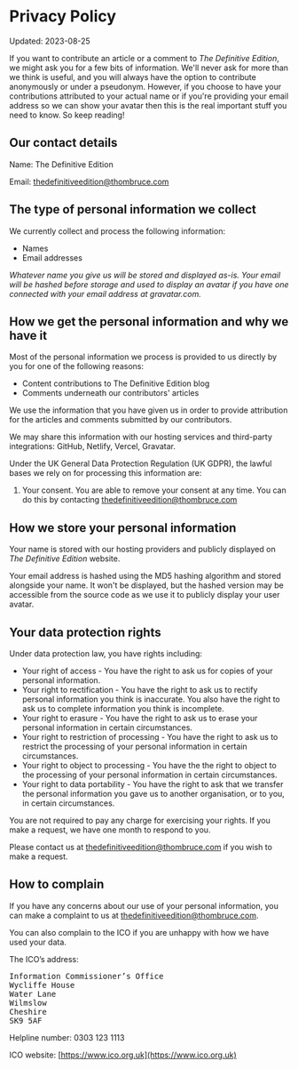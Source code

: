 # Privacy Policy

Updated: 2023-08-25

If you want to contribute an article or a comment to _The Definitive Edition_, we might ask you for a few bits of information. We'll never ask for more than we think is useful, and you will always have the option to contribute anonymously or under a pseudonym. However, if you choose to have your contributions attributed to your actual name or if you're providing your email address so we can show your avatar then this is the real important stuff you need to know. So keep reading!

## Our contact details

Name: The Definitive Edition

Email: [thedefinitiveedition@thombruce.com](mailto:thedefinitiveedition@thombruce.com)

## The type of personal information we collect

We currently collect and process the following information:

- Names
- Email addresses

_Whatever name you give us will be stored and displayed as-is. Your email will be hashed before storage and used to display an avatar if you have one connected with your email address at gravatar.com._

## How we get the personal information and why we have it

Most of the personal information we process is provided to us directly by you for one of the following reasons:

- Content contributions to The Definitive Edition blog
- Comments underneath our contributors' articles

We use the information that you have given us in order to provide attribution for the articles and comments submitted by our contributors.

We may share this information with our hosting services and third-party integrations: GitHub, Netlify, Vercel, Gravatar.

Under the UK General Data Protection Regulation (UK GDPR), the lawful bases we rely on for processing this information are:

1. Your consent. You are able to remove your consent at any time. You can do this by contacting [thedefinitiveedition@thombruce.com](mailto:thedefinitiveedition@thombruce.com)

## How we store your personal information

Your name is stored with our hosting providers and publicly displayed on _The Definitive Edition_ website.

Your email address is hashed using the MD5 hashing algorithm and stored alongside your name. It won't be displayed, but the hashed version may be accessible from the source code as we use it to publicly display your user avatar.

## Your data protection rights

Under data protection law, you have rights including:

- Your right of access - You have the right to ask us for copies of your personal information.
- Your right to rectification - You have the right to ask us to rectify personal information you think is inaccurate. You also have the right to ask us to complete information you think is incomplete.
- Your right to erasure - You have the right to ask us to erase your personal information in certain circumstances.
- Your right to restriction of processing - You have the right to ask us to restrict the processing of your personal information in certain circumstances.
- Your right to object to processing - You have the the right to object to the processing of your personal information in certain circumstances.
- Your right to data portability - You have the right to ask that we transfer the personal information you gave us to another organisation, or to you, in certain circumstances.

You are not required to pay any charge for exercising your rights. If you make a request, we have one month to respond to you.

Please contact us at [thedefinitiveedition@thombruce.com](mailto:thedefinitiveedition@thombruce.com) if you wish to make a request.

## How to complain

If you have any concerns about our use of your personal information, you can make a complaint to us at [thedefinitiveedition@thombruce.com](mailto:thedefinitiveedition@thombruce.com).

You can also complain to the ICO if you are unhappy with how we have used your data.

The ICO’s address:

<pre>
Information Commissioner’s Office
Wycliffe House
Water Lane
Wilmslow
Cheshire
SK9 5AF
</pre>

Helpline number: 0303 123 1113

ICO website: [https://www.ico.org.uk](https://www.ico.org.uk)
